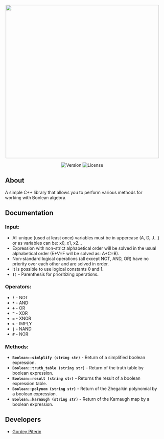 <p align="center">
      <img src="https://drive.google.com/uc?export=download&confirm=no_antivirus&id=1SfyN1lorIzgTlXpDrQ_nP0ssHD3r8TEd" width="500">
</p>

<p align="center">
   <img src="https://img.shields.io/badge/Version-v1.2-blue" alt="Version">
   <img src="https://img.shields.io/badge/License-MIT-success" alt="License">
</p>

## About

A simple C++ library that allows you to perform various methods for working with Boolean algebra.

## Documentation

### Input:

- All unique (used at least once) variables must be in uppercase (A, D, J...) or as variables can be: x0, x1, x2...
- Expression with non-strict alphabetical order will be solved in the usual alphabetical order (E+V=F will be solved as: A+C=B).
- Non-standard logical operations (all except NOT, AND, OR) have no priority over each other and are solved in order.
- It is possible to use logical constants 0 and 1.
- **`()`** - Parenthesis for prioritizing operations.

### Operators:

- **`!`** - NOT
- **`*`** - AND
- **`+`** - OR 
- **`^`** - XOR
- **`=`** - XNOR
- **`>`** - IMPLY
- **`|`** - NAND
- **`#`** - NOR

### Methods:

- **`Boolean::simlplify (string str)`** - Return of a simplified boolean expression.
- **`Boolean::truth_table (string str)`** - Return of the truth table by boolean expression.
- **`Boolean::result (string str)`** - Returns the result of a boolean expression table.
- **`Boolean::polynom (string str)`** - Return of the Zhegalkin polynomial by a boolean expression.
- **`Boolean::karnaugh (string str)`** - Return of the Karnaugh map by a boolean expression.

## Developers

- [Gordey Piterin](https://github.com/gordeypiter)
